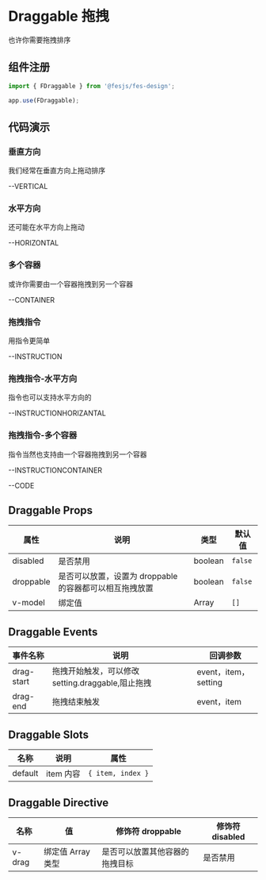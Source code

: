 # Draggable 拖拽

也许你需要拖拽排序

## 组件注册

```js
import { FDraggable } from '@fesjs/fes-design';

app.use(FDraggable);
```

## 代码演示

### 垂直方向

我们经常在垂直方向上拖动排序

--VERTICAL

### 水平方向

还可能在水平方向上拖动

--HORIZONTAL

### 多个容器

或许你需要由一个容器拖拽到另一个容器

--CONTAINER

### 拖拽指令

用指令更简单

--INSTRUCTION

### 拖拽指令-水平方向

指令也可以支持水平方向的

--INSTRUCTIONHORIZANTAL

### 拖拽指令-多个容器

指令当然也支持由一个容器拖拽到另一个容器

--INSTRUCTIONCONTAINER

--CODE

## Draggable Props

| 属性      | 说明                                                    | 类型    | 默认值  |
| --------- | ------------------------------------------------------- | ------- | ------- |
| disabled  | 是否禁用                                                | boolean | `false` |
| droppable | 是否可以放置，设置为 droppable 的容器都可以相互拖拽放置 | boolean | `false` |
| v-model   | 绑定值                                                  | Array   | `[]`    |

## Draggable Events

| 事件名称   | 说明                                              | 回调参数             |
| ---------- | ------------------------------------------------- | -------------------- |
| drag-start | 拖拽开始触发，可以修改 setting.draggable,阻止拖拽 | event，item，setting |
| drag-end   | 拖拽结束触发                                      | event，item          |

## Draggable Slots

| 名称    | 说明      | 属性            |
| ------- | --------- | --------------- |
| default | item 内容 | `{ item, index }` |

## Draggable Directive

| 名称   | 值                | 修饰符 droppable               | 修饰符 disabled |
| ------ | ----------------- | ------------------------------ | --------------- |
| v-drag | 绑定值 Array 类型 | 是否可以放置其他容器的拖拽目标 | 是否禁用        |
